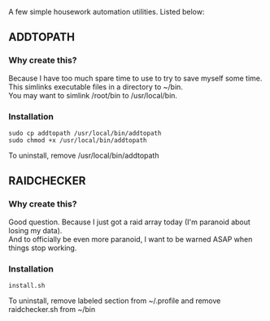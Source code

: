 A few simple housework automation utilities. Listed below:

## ADDTOPATH
### Why create this?
Because I have too much spare time to use to try to save myself some time.  
This simlinks executable files in a directory to ~/bin.  
You may want to simlink /root/bin to /usr/local/bin.

### Installation
```
sudo cp addtopath /usr/local/bin/addtopath  
sudo chmod +x /usr/local/bin/addtopath
```
To uninstall, remove /usr/local/bin/addtopath

## RAIDCHECKER
### Why create this?
Good question. Because I just got a raid array today (I'm paranoid about losing my data).  
And to officially be even more paranoid, I want to be warned ASAP when things stop working.

### Installation
```
install.sh
```
To uninstall, remove labeled section from ~/.profile and remove raidchecker.sh from ~/bin